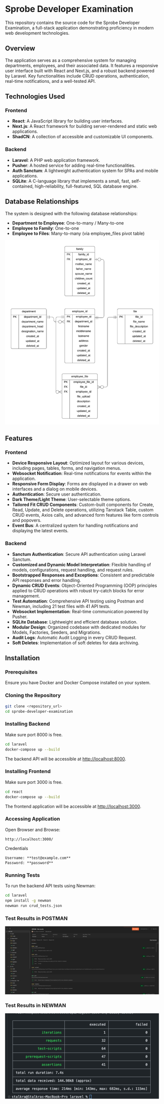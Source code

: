 # Sprobe Developer Examination

This repository contains the source code for the Sprobe Developer Examination, a full-stack application demonstrating proficiency in modern web development technologies.

## Overview

The application serves as a comprehensive system for managing departments, employees, and their associated data. It features a responsive user interface built with React and Next.js, and a robust backend powered by Laravel. Key functionalities include CRUD operations, authentication, real-time notifications, and a well-tested API.

## Technologies Used

### Frontend

- **React**: A JavaScript library for building user interfaces.
- **Next.js**: A React framework for building server-rendered and static web applications.
- **ShadCN**: A collection of accessible and customizable UI components.

### Backend

- **Laravel**: A PHP web application framework.
- **Pusher**: A hosted service for adding real-time functionalities.
- **Auth Sanctum**: A lightweight authentication system for SPAs and mobile applications.
- **SQLite**: A C-language library that implements a small, fast, self-contained, high-reliability, full-featured, SQL database engine.

## Database Relationships

The system is designed with the following database relationships:

- **Department to Employee**: One-to-many / Many-to-one
- **Employee to Family**: One-to-one
- **Employee to Files**: Many-to-many (via employee_files pivot table)

![Logo](images/erd.jpeg)

## Features

### Frontend

- **Device Responsive Layout**: Optimized layout for various devices, including pages, tables, forms, and navigation menus.
- **Websocket Notification**: Real-time notifications for events within the application.
- **Responsive Form Display**: Forms are displayed in a drawer on web interfaces and a dialog on mobile devices.
- **Authentication**: Secure user authentication.
- **Dark Theme/Light Theme**: User-selectable theme options.
- **Tailored Fit CRUD Components**: Custom-built components for Create, Read, Update, and Delete operations, utilizing Tanstack Table, custom CRUD events, Axios calls, and advanced form features like form controls and popovers.
- **Event Bus**: A centralized system for handling notifications and displaying the latest events.

### Backend

- **Sanctum Authentication**: Secure API authentication using Laravel Sanctum.
- **Customized and Dynamic Model Interpretation**: Flexible handling of models, configurations, request handling, and request rules.
- **Bootstrapped Responses and Exceptions**: Consistent and predictable API responses and error handling.
- **Dynamic CRUD Events**: Object-Oriented Programming (OOP) principles applied to CRUD operations with robust try-catch blocks for error management.
- **Test Automation**: Comprehensive API testing using Postman and Newman, including 21 test files with 41 API tests.
- **Websocket Implementation**: Real-time communication powered by Pusher.
- **SQLite Database**: Lightweight and efficient database solution.
- **Modular Design**: Organized codebase with dedicated modules for Models, Factories, Seeders, and Migrations.
- **Audit Logs**: Automatic Audit Logging in every CRUD Request.
- **Soft Deletes**: Implementation of soft deletes for data archiving.

## Installation

### Prerequisites

Ensure you have Docker and Docker Compose installed on your system.

### Cloning the Repository

```bash
git clone <repository_url>
cd sprobe-developer-examination
```

### Installing Backend

Make sure port 8000 is free.

```bash
cd laravel
docker-compose up --build
```

The backend API will be accessible at [http://localhost:8000](http://localhost:8000).

### Installing Frontend

Make sure port 3000 is free.

```bash
cd react
docker-compose up --build
```

The frontend application will be accessible at [http://localhost:3000](http://localhost:3000).

### Accessing Application

Open Browser and Browse:

```text
http://localhost:3000/
```

Credentials

```text
Username: **test@example.com**
Password: **password**
```

### Running Tests

To run the backend API tests using Newman:

```bash
cd laravel
npm install -g newman
newman run crud_tests.json
```

### Test Results in POSTMAN

![Logo](images/postman.png)

### Test Results in NEWMAN

![Logo](images/newman.png)
